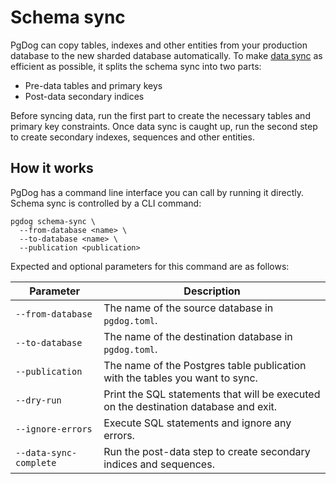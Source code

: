 # Schema sync

PgDog can copy tables, indexes and other entities from your production database to the new sharded database automatically. To make [data sync](hash.md) as efficient as possible, it splits the schema sync into two parts:

- Pre-data tables and primary keys
- Post-data secondary indices

Before syncing data, run the first part to create the necessary tables and primary key constraints. Once data sync is caught up, run the second step to create secondary indexes, sequences and other entities.

## How it works

PgDog has a command line interface you can call by running it directly. Schema sync is controlled by a CLI command:

```
pgdog schema-sync \
  --from-database <name> \
  --to-database <name> \
  --publication <publication>
```

Expected and optional parameters for this command are as follows:

| Parameter | Description |
|-|-|
| `--from-database` | The name of the source database in `pgdog.toml`. |
| `--to-database` | The name of the destination database in `pgdog.toml`. |
| `--publication` | The name of the Postgres table publication with the tables you want to sync. |
| `--dry-run` | Print the SQL statements that will be executed on the destination database and exit. |
| `--ignore-errors` | Execute SQL statements and ignore any errors. |
| `--data-sync-complete` | Run the post-data step to create secondary indices and sequences. |
